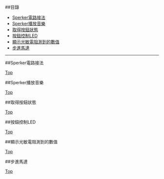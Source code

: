 <a name="top"></a>
##目錄
  * [Sperker電路接法](#useSpeaker)
  * [Sperker播放音樂](#playMusic)
  * [取得按鈕狀態](#getBtnStatus)
  * [按鈕控制LED](#controlLED)
  * [顯示光敏電阻測到的數值](#Photoresistor)
  * [步進馬達](#motor)
  

<hr>

<a name="useSpeaker"></a>
##Sperker電路接法

[Top](#top)


<a name="playMusic"></a>
##Sperker播放音樂

[Top](#top)


<a name="getBtnStatus"></a>
##取得按鈕狀態

[Top](#top)


<a name="controlLED"></a>
##按鈕控制LED

[Top](#top)


<a name="Photoresistor"></a>
##顯示光敏電阻測到的數值

[Top](#top)


<a name="motor"></a>
##步進馬達

[Top](#top)






